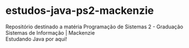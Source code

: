 # estudos-java-ps2-mackenzie

Repositório destinado a matéria Programação de Sistemas 2 - Graduação Sistemas de Informação | Mackenzie
<br>
Estudando Java por aqui!
